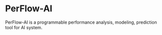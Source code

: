 # PerFlow-AI
PerFlow-AI is a programmable performance analysis, modeling, prediction tool for AI system.
